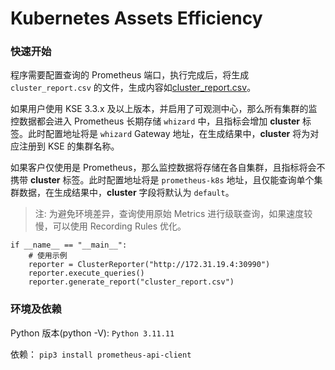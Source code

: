 # Kubernetes Assets Efficiency

### 快速开始

程序需要配置查询的 Prometheus 端口，执行完成后，将生成 `cluster_report.csv` 的文件，生成内容如[cluster_report.csv](./cluster_report.csv)。

如果用户使用 KSE 3.3.x 及以上版本，并启用了可观测中心，那么所有集群的监控数据都会进入 Prometheus 长期存储 `whizard` 中，且指标会增加 **cluster** 标签。此时配置地址将是 `whizard` Gateway 地址，在生成结果中，**cluster** 将为对应注册到 KSE 的集群名称。

如果客户仅使用是 Prometheus，那么监控数据将存储在各自集群，且指标将会不携带 **cluster** 标签。此时配置地址将是 `prometheus-k8s` 地址，且仅能查询单个集群数据，在生成结果中，**cluster** 字段将默认为 `default`。 

> 注: 为避免环境差异，查询使用原始 Metrics 进行级联查询，如果速度较慢，可以使用 Recording Rules 优化。

```
if __name__ == "__main__":
    # 使用示例
    reporter = ClusterReporter("http://172.31.19.4:30990")
    reporter.execute_queries()
    reporter.generate_report("cluster_report.csv")
```

### 环境及依赖

Python 版本(python -V): `Python 3.11.11`

依赖： `pip3 install prometheus-api-client`
